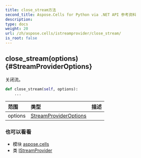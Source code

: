 ```yaml
---
title: close_stream方法
second_title: Aspose.Cells for Python via .NET API 参考资料
description:
type: docs
weight: 20
url: /zh/aspose.cells/istreamprovider/close_stream/
is_root: false
---
```

##  close_stream(options) {#StreamProviderOptions}
关闭流。



```python
def close_stream(self, options):
    ...
```


|范围|类型|描述|
| :- | :- | :- |
| options | [StreamProviderOptions](/cells/python-net/zh/aspose.cells/streamprovideroptions) |  |



### 也可以看看
* 模块 [aspose.cells](../../)
* 类 [IStreamProvider](/cells/python-net/zh/aspose.cells/istreamprovider)
